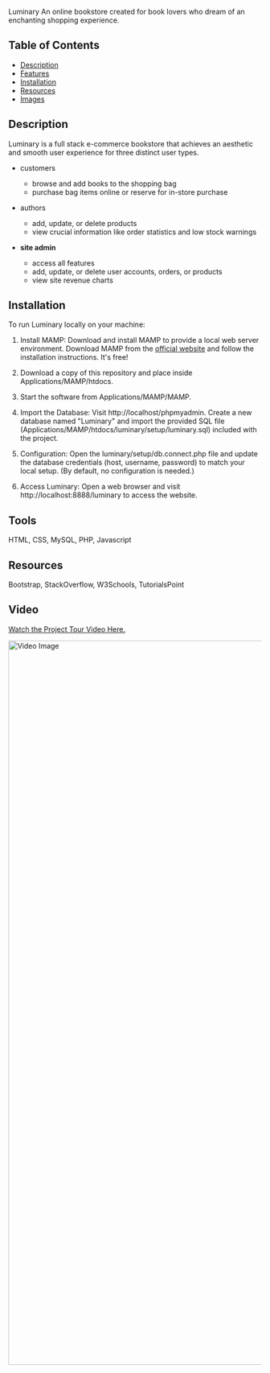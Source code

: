 Luminary
An online bookstore created for book lovers who dream of an enchanting shopping experience.

## Table of Contents

- [Description](#description)
- [Features](#features)
- [Installation](#installation)
- [Resources](#resources)
- [Images](#images)

## Description
Luminary is a full stack e-commerce bookstore that achieves an aesthetic and smooth user experience for three distinct user types.

* customers 
     * browse and add books to the shopping bag
     * purchase bag items online or reserve for in-store purchase

* authors
     * add, update, or delete products
     * view crucial information like order statistics and low stock warnings

* **site admin**
     * access all features   
     * add, update, or delete user accounts, orders, or products
     * view site revenue charts
 
## Installation
To run Luminary locally on your machine:

1. Install MAMP: Download and install MAMP to provide a local web server environment. Download MAMP from the [official website]([https://www.apachefriends.org/index.html](https://www.mamp.info/en/downloads/)) and follow the installation instructions. It's free!

2. Download a copy of this repository and place inside Applications/MAMP/htdocs.

3. Start the software from Applications/MAMP/MAMP.

4. Import the Database: Visit http://localhost/phpmyadmin. Create a new database named "Luminary" and import the provided SQL file (Applications/MAMP/htdocs/luminary/setup/luminary.sql) included with the project.

7. Configuration: Open the luminary/setup/db.connect.php file and update the database credentials (host, username, password) to match your local setup. (By default, no configuration is needed.)

8. Access Luminary: Open a web browser and visit http://localhost:8888/luminary to access the website.

## Tools
HTML, CSS, MySQL, PHP, Javascript

## Resources
Bootstrap, StackOverflow, W3Schools, TutorialsPoint

## Video
[Watch the Project Tour Video Here.](https://youtu.be/QkwBxPO02kw)

<img width="1440" alt="Video Image" src="https://github.com/sheatipton/Luminary/assets/63987819/9e247428-645a-4a7f-bca4-640b054255a0">



